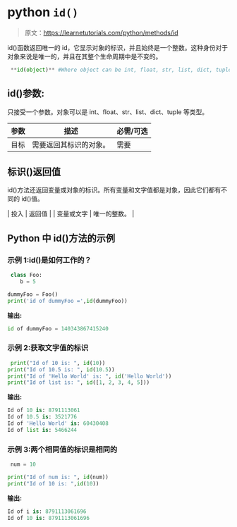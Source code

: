 # python `id()`

> 原文：<https://learnetutorials.com/python/methods/id>

id()函数返回唯一的 id，它显示对象的标识，并且始终是一个整数。这种身份对于对象来说是唯一的，并且在其整个生命周期中是不变的。

```py
 **id(object)** #Where object can be int, float, str, list, dict, tuple, etc. 

```

## id()参数:

只接受一个参数。对象可以是 int、float、str、list、dict、tuple 等类型。

| 参数 | 描述 | 必需/可选 |
| --- | --- | --- |
| 目标 | 需要返回其标识的对象。 | 需要 |

## 标识()返回值

id()方法还返回变量或对象的标识。所有变量和文字值都是对象，因此它们都有不同的 id()值。

| 投入 | 返回值 |
| 变量或文字 | 唯一的整数。 |

## Python 中 id()方法的示例

### 示例 1:id()是如何工作的？

```py
 class Foo:
    b = 5

dummyFoo = Foo()
print('id of dummyFoo =',id(dummyFoo)) 

```

**输出:**

```py
id of dummyFoo = 140343867415240 
```

### 示例 2:获取文字值的标识

```py
 print("Id of 10 is: ", id(10))
print("Id of 10.5 is: ", id(10.5))
print("Id of 'Hello World' is: ", id('Hello World'))
print("Id of list is: ", id([1, 2, 3, 4, 5])) 

```

**输出:**

```py
Id of 10 is: 8791113061
Id of 10.5 is: 3521776
Id of 'Hello World' is: 60430408
Id of list is: 5466244 
```

### 示例 3:两个相同值的标识是相同的

```py
 num = 10

print("Id of num is: ", id(num))
print("Id of 10 is: ",id(10)) 

```

**输出:**

```py
Id of i is: 8791113061696
Id of 10 is: 8791113061696 
```